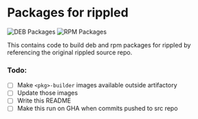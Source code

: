 # Packages for rippled
![DEB Packages](https://github.com/legleux/rippled-packages/actions/workflows/deb.yml/badge.svg)
![RPM Packages](https://github.com/legleux/rippled-packages/actions/workflows/rpm.yml/badge.svg)

This contains code to build deb and rpm packages for rippled by referencing the original rippled source repo.

### Todo:
- [ ] Make `<pkg>-builder` images available outside artifactory
- [ ] Update those images
- [ ] Write this README
- [ ] Make this run on GHA when commits pushed to src repo